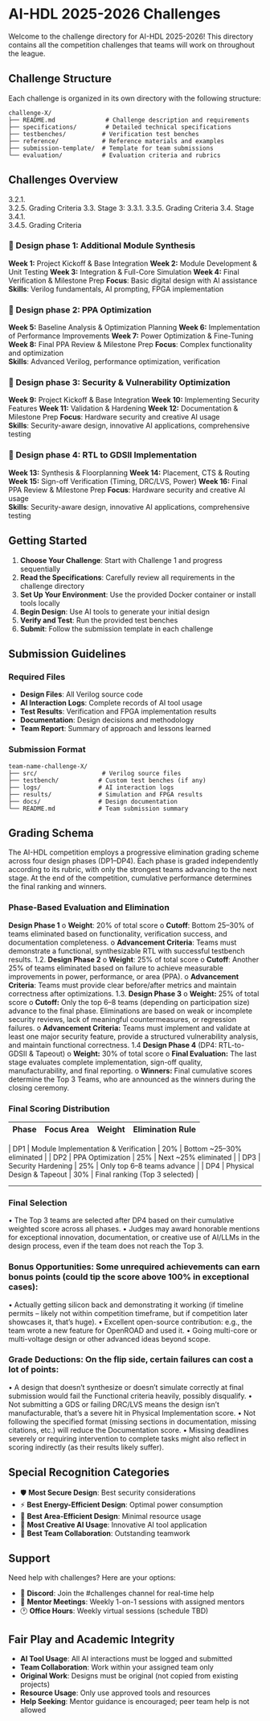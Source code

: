 # AI-HDL 2025-2026 Challenges

Welcome to the challenge directory for AI-HDL 2025-2026! This directory contains all the competition challenges that teams will work on throughout the league.

## Challenge Structure

Each challenge is organized in its own directory with the following structure:

```
challenge-X/
├── README.md              # Challenge description and requirements
├── specifications/        # Detailed technical specifications
├── testbenches/          # Verification test benches
├── reference/            # Reference materials and examples
├── submission-template/  # Template for team submissions
└── evaluation/           # Evaluation criteria and rubrics
```

## Challenges Overview

3.2.1.	
3.2.5.	Grading Criteria
3.3.	Stage 3: 
3.3.1.
3.3.5.	Grading Criteria
3.4.	Stage 
3.4.1.	
3.4.5.	Grading Criteria


### 🎯 Design phase 1: Additional Module Synthesis
**Week 1:** Project Kickoff & Base Integration
**Week 2:** Module Development & Unit Testing
**Week 3:** Integration & Full-Core Simulation
**Week 4:** Final Verification & Milestone Prep
**Focus**: Basic digital design with AI assistance  
**Skills**: Verilog fundamentals, AI prompting, FPGA implementation

### 🎯 Design phase 2:  PPA Optimization 
**Week 5:** Baseline Analysis & Optimization Planning
**Week 6:** Implementation of Performance Improvements
**Week 7:** Power Optimization & Fine-Tuning
**Week 8:** Final PPA Review & Milestone Prep
**Focus**: Complex functionality and optimization  
**Skills**: Advanced Verilog, performance optimization, verification

### 🎯 Design phase 3: Security & Vulnerability Optimization
**Week 9:** Project Kickoff & Base Integration
**Week 10:** Implementing Security Features
**Week 11:** Validation & Hardening
**Week 12:** Documentation & Milestone Prep
**Focus**: Hardware security and creative AI usage  
**Skills**: Security-aware design, innovative AI applications, comprehensive testing

### 🎯 Design phase 4: RTL to GDSII Implementation
**Week 13:** Synthesis & Floorplanning
**Week 14:** Placement, CTS & Routing
**Week 15:** Sign-off Verification (Timing, DRC/LVS, Power)
**Week 16:** Final PPA Review & Milestone Prep
**Focus**: Hardware security and creative AI usage  
**Skills**: Security-aware design, innovative AI applications, comprehensive testing

## Getting Started

1. **Choose Your Challenge**: Start with Challenge 1 and progress sequentially
2. **Read the Specifications**: Carefully review all requirements in the challenge directory
3. **Set Up Your Environment**: Use the provided Docker container or install tools locally
4. **Begin Design**: Use AI tools to generate your initial design
5. **Verify and Test**: Run the provided test benches
6. **Submit**: Follow the submission template in each challenge

## Submission Guidelines

### Required Files
- **Design Files**: All Verilog source code
- **AI Interaction Logs**: Complete records of AI tool usage
- **Test Results**: Verification and FPGA implementation results
- **Documentation**: Design decisions and methodology
- **Team Report**: Summary of approach and lessons learned

### Submission Format
```
team-name-challenge-X/
├── src/                  # Verilog source files
├── testbench/           # Custom test benches (if any)
├── logs/                # AI interaction logs
├── results/             # Simulation and FPGA results
├── docs/                # Design documentation
└── README.md            # Team submission summary
```

## Grading Schema

The AI-HDL competition employs a progressive elimination grading scheme across four design phases (DP1–DP4). Each phase is graded independently according to its rubric, with only the strongest teams advancing to the next stage. At the end of the competition, cumulative performance determines the final ranking and winners.

###	**Phase-Based Evaluation and Elimination**
 **Design Phase 1** 
      o	**Weight**: 20% of total score
      o	**Cutoff**: Bottom 25–30% of teams eliminated based on functionality, verification success, and documentation completeness.
      o	**Advancement Criteria**: Teams must demonstrate a functional, synthesizable RTL with successful testbench results.
1.2.	**Design Phase 2** 
      o	**Weight**: 25% of total score
      o	**Cutoff**: Another 25% of teams eliminated based on failure to achieve measurable improvements in power, performance, or area (PPA).
      o	**Advancement Criteria**: Teams must provide clear before/after metrics and maintain correctness after optimizations.
1.3.	**Design Phase 3**
      o	**Weight:** 25% of total score
      o	**Cutoff:** Only the top 6–8 teams (depending on participation size) advance to the final phase. Eliminations are based on weak or incomplete security reviews, lack of meaningful countermeasures, or regression    failures.
      o	**Advancement Criteria:** Teams must implement and validate at least one major security feature, provide a structured vulnerability analysis, and maintain functional correctness.
1.4	**Design Phase 4** (DP4: RTL-to-GDSII & Tapeout)
      o	**Weight:** 30% of total score
      o	**Final Evaluation:** The last stage evaluates complete implementation, sign-off quality, manufacturability, and final reporting.
      o	**Winners:** Final cumulative scores determine the Top 3 Teams, who are announced as the winners during the closing ceremony.

###	**Final Scoring Distribution**
| Phase | Focus Area | Weight | Elimination Rule |
|------|--------|--------|--------|
   			 
| DP1 | Module Implementation & Verification |	20%	| Bottom ~25–30% eliminated |
| DP2 |	PPA Optimization	| 25% |	Next ~25% eliminated |
| DP3	| Security Hardening	| 25%	| Only top 6–8 teams advance | 
| DP4 |	Physical Design & Tapeout	| 30% |	Final ranking (Top 3 selected) |

---

###	**Final Selection**
   •	The Top 3 teams are selected after DP4 based on their cumulative weighted score across all phases.
   •	Judges may award honorable mentions for exceptional innovation, documentation, or creative use of AI/LLMs in the design process, even if the team does not reach the Top 3.

###	**Bonus Opportunities:** Some unrequired achievements can earn bonus points (could tip the score above 100% in exceptional cases):
   •	Actually getting silicon back and demonstrating it working (if timeline permits – likely not within competition timeframe, but if competition later showcases it, that’s huge).
   •	Excellent open-source contribution: e.g., the team wrote a new feature for OpenROAD and used it.
   •	Going multi-core or multi-voltage design or other advanced ideas beyond scope.

###	**Grade Deductions**: On the flip side, certain failures can cost a lot of points:
   •	A design that doesn’t synthesize or doesn’t simulate correctly at final submission would fail the Functional criteria heavily, possibly disqualify.
   •	Not submitting a GDS or failing DRC/LVS means the design isn’t manufacturable, that’s a severe hit in Physical Implementation score.
   •	Not following the specified format (missing sections in documentation, missing citations, etc.) will reduce the Documentation score.
   •	Missing deadlines severely or requiring intervention to complete tasks might also reflect in scoring indirectly (as their results likely suffer).

## Special Recognition Categories

- 🛡️ **Most Secure Design**: Best security considerations
- ⚡ **Best Energy-Efficient Design**: Optimal power consumption
- 📐 **Best Area-Efficient Design**: Minimal resource usage
- 🎨 **Most Creative AI Usage**: Innovative AI tool application
- 👥 **Best Team Collaboration**: Outstanding teamwork


## Support

Need help with challenges? Here are your options:

- 💬 **Discord**: Join the #challenges channel for real-time help
- 👥 **Mentor Meetings**: Weekly 1-on-1 sessions with assigned mentors  
- 🕐 **Office Hours**: Weekly virtual sessions (schedule TBD)


## Fair Play and Academic Integrity

- **AI Tool Usage**: All AI interactions must be logged and submitted
- **Team Collaboration**: Work within your assigned team only
- **Original Work**: Designs must be original (not copied from existing projects)
- **Resource Usage**: Only use approved tools and resources
- **Help Seeking**: Mentor guidance is encouraged; peer team help is not allowed


